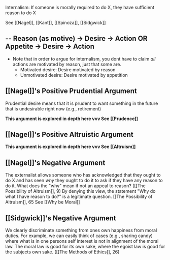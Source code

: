Internalism: If someone is morally required to do X, they have sufficient reason to do X

See [[Nagel]], [[Kant]], [[Spinoza]], [[Sidgwick]]

--
Reason (as motive) -> Desire -> Action
OR 
Appetite -> Desire -> Action
-

- Note that in order to argue for internalism, you dont have to claim *all* actions are motivated by reason, just that some are. 
	- Motivated desire: Desire motivated by reason
	- Unmotivated desire: Desire motivated by appetition




## [[Nagel]]'s Positive Prudential Argument
Prudential desire means that it is prudent to want something in the future that is undesirable right now (e.g., retirement) 

**This argument is explored in depth here vvv
See [[Prudence]]**

## [[Nagel]]'s Positive Altruistic Argument

**This argument is explored in depth here vvv
See [[Altruism]]**

## [[Nagel]]'s Negative Argument
The externalist allows someone who has acknowledged that they ought to do X and has seen *why* they ought to do it to ask if they have any reason to do it. What does the "why" mean if not an appeal to reason? ([[The Possibility of Altruism]], 9)
By denying this view, the statement "Why do what I have reason to do?" is a legitimate question.
	[[The Possibility of Altruism]], 65
	See [[Why be Moral]]

## [[Sidgwick]]'s Negative Argument
We clearly discriminate something from ones own happiness from moral duties. For example, we can easily think of cases (e.g., sharing candy) where what is in one persons self interest is not in alignment of the moral law. The moral law is good for its own sake, where the egoist law is good for the subjects own sake. ([[The Methods of Ethics]], 26)